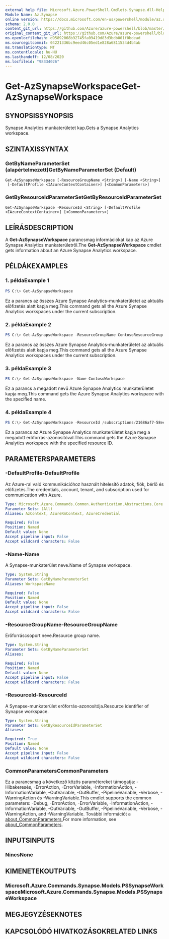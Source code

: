 ```yaml
---
external help file: Microsoft.Azure.PowerShell.Cmdlets.Synapse.dll-Help.xml
Module Name: Az.Synapse
online version: https://docs.microsoft.com/en-us/powershell/module/az.synapse/get-azsynapseworkspace
schema: 2.0.0
content_git_url: https://github.com/Azure/azure-powershell/blob/master/src/Synapse/Synapse/help/Get-AzSynapseWorkspace.md
original_content_git_url: https://github.com/Azure/azure-powershell/blob/master/src/Synapse/Synapse/help/Get-AzSynapseWorkspace.md
ms.openlocfilehash: d95892068b92745fa09419d83d3bdb001f0bdead
ms.sourcegitcommit: 04221336bc9eed46c05ed1e828a6811534d4b4ab
ms.translationtype: MT
ms.contentlocale: hu-HU
ms.lasthandoff: 12/08/2020
ms.locfileid: "98334026"
---
```

# <span data-ttu-id="638c0-101">Get-AzSynapseWorkspace</span><span class="sxs-lookup"><span data-stu-id="638c0-101">Get-AzSynapseWorkspace</span></span>

## <span data-ttu-id="638c0-102">SYNOPSIS</span><span class="sxs-lookup"><span data-stu-id="638c0-102">SYNOPSIS</span></span>
<span data-ttu-id="638c0-103">Synapse Analytics munkaterületet kap.</span><span class="sxs-lookup"><span data-stu-id="638c0-103">Gets a Synapse Analytics workspace.</span></span>

## <span data-ttu-id="638c0-104">SZINTAXIS</span><span class="sxs-lookup"><span data-stu-id="638c0-104">SYNTAX</span></span>

### <span data-ttu-id="638c0-105">GetByNameParameterSet (alapértelmezett)</span><span class="sxs-lookup"><span data-stu-id="638c0-105">GetByNameParameterSet (Default)</span></span>
```
Get-AzSynapseWorkspace [-ResourceGroupName <String>] [-Name <String>]
 [-DefaultProfile <IAzureContextContainer>] [<CommonParameters>]
```

### <span data-ttu-id="638c0-106">GetByResourceIdParameterSet</span><span class="sxs-lookup"><span data-stu-id="638c0-106">GetByResourceIdParameterSet</span></span>
```
Get-AzSynapseWorkspace -ResourceId <String> [-DefaultProfile <IAzureContextContainer>] [<CommonParameters>]
```

## <span data-ttu-id="638c0-107">LEÍRÁS</span><span class="sxs-lookup"><span data-stu-id="638c0-107">DESCRIPTION</span></span>
<span data-ttu-id="638c0-108">A **Get-AzSynapseWorkspace** parancsmag információkat kap az Azure Synapse Analytics munkaterületről.</span><span class="sxs-lookup"><span data-stu-id="638c0-108">The **Get-AzSynapseWorkspace** cmdlet gets information about an Azure Synapse Analytics workspace.</span></span>

## <span data-ttu-id="638c0-109">PÉLDÁK</span><span class="sxs-lookup"><span data-stu-id="638c0-109">EXAMPLES</span></span>

### <span data-ttu-id="638c0-110">1. példa</span><span class="sxs-lookup"><span data-stu-id="638c0-110">Example 1</span></span>
```powershell
PS C:\> Get-AzSynapseWorkspace
```

<span data-ttu-id="638c0-111">Ez a parancs az összes Azure Synapse Analytics-munkaterületet az aktuális előfizetés alatt kapja meg.</span><span class="sxs-lookup"><span data-stu-id="638c0-111">This command gets all the Azure Synapse Analytics workspaces under the current subscription.</span></span>

### <span data-ttu-id="638c0-112">2. példa</span><span class="sxs-lookup"><span data-stu-id="638c0-112">Example 2</span></span>
```powershell
PS C:\> Get-AzSynapseWorkspace -ResourceGroupName ContosoResourceGroup
```

<span data-ttu-id="638c0-113">Ez a parancs az összes Azure Synapse Analytics-munkaterületet az aktuális előfizetés alatt kapja meg.</span><span class="sxs-lookup"><span data-stu-id="638c0-113">This command gets all the Azure Synapse Analytics workspaces under the current subscription.</span></span>

### <span data-ttu-id="638c0-114">3. példa</span><span class="sxs-lookup"><span data-stu-id="638c0-114">Example 3</span></span>
```powershell
PS C:\> Get-AzSynapseWorkspace -Name ContosoWorkspace
```

<span data-ttu-id="638c0-115">Ez a parancs a megadott nevű Azure Synapse Analytics munkaterületet kapja meg.</span><span class="sxs-lookup"><span data-stu-id="638c0-115">This command gets the Azure Synapse Analytics workspace with the specified name.</span></span>

### <span data-ttu-id="638c0-116">4. példa</span><span class="sxs-lookup"><span data-stu-id="638c0-116">Example 4</span></span>
```powershell
PS C:\> Get-AzSynapseWorkspace -ResourceId /subscriptions/21686af7-58ec-4f4d-9c68-f431f4db4edd/resourceGroups/ContosoResourceGroup/providers/Microsoft.Synapse/workspaces/ContosoWorkspace
```

<span data-ttu-id="638c0-117">Ez a parancs az Azure Synapse Analytics munkaterületet kapja meg a megadott erőforrás-azonosítóval.</span><span class="sxs-lookup"><span data-stu-id="638c0-117">This command gets the Azure Synapse Analytics workspace with the specified resource ID.</span></span>

## <span data-ttu-id="638c0-118">PARAMETERS</span><span class="sxs-lookup"><span data-stu-id="638c0-118">PARAMETERS</span></span>

### <span data-ttu-id="638c0-119">-DefaultProfile</span><span class="sxs-lookup"><span data-stu-id="638c0-119">-DefaultProfile</span></span>
<span data-ttu-id="638c0-120">Az Azure-ral való kommunikációhoz használt hitelesítő adatok, fiók, bérlő és előfizetés.</span><span class="sxs-lookup"><span data-stu-id="638c0-120">The credentials, account, tenant, and subscription used for communication with Azure.</span></span>

```yaml
Type: Microsoft.Azure.Commands.Common.Authentication.Abstractions.Core.IAzureContextContainer
Parameter Sets: (All)
Aliases: AzContext, AzureRmContext, AzureCredential

Required: False
Position: Named
Default value: None
Accept pipeline input: False
Accept wildcard characters: False
```

### <span data-ttu-id="638c0-121">-Name</span><span class="sxs-lookup"><span data-stu-id="638c0-121">-Name</span></span>
<span data-ttu-id="638c0-122">A Synapse-munkaterület neve.</span><span class="sxs-lookup"><span data-stu-id="638c0-122">Name of Synapse workspace.</span></span>

```yaml
Type: System.String
Parameter Sets: GetByNameParameterSet
Aliases: WorkspaceName

Required: False
Position: Named
Default value: None
Accept pipeline input: False
Accept wildcard characters: False
```

### <span data-ttu-id="638c0-123">-ResourceGroupName</span><span class="sxs-lookup"><span data-stu-id="638c0-123">-ResourceGroupName</span></span>
<span data-ttu-id="638c0-124">Erőforráscsoport neve.</span><span class="sxs-lookup"><span data-stu-id="638c0-124">Resource group name.</span></span>

```yaml
Type: System.String
Parameter Sets: GetByNameParameterSet
Aliases:

Required: False
Position: Named
Default value: None
Accept pipeline input: False
Accept wildcard characters: False
```

### <span data-ttu-id="638c0-125">-ResourceId</span><span class="sxs-lookup"><span data-stu-id="638c0-125">-ResourceId</span></span>
<span data-ttu-id="638c0-126">A Synapse-munkaterület erőforrás-azonosítója.</span><span class="sxs-lookup"><span data-stu-id="638c0-126">Resource identifier of Synapse workspace.</span></span>

```yaml
Type: System.String
Parameter Sets: GetByResourceIdParameterSet
Aliases:

Required: True
Position: Named
Default value: None
Accept pipeline input: False
Accept wildcard characters: False
```

### <span data-ttu-id="638c0-127">CommonParameters</span><span class="sxs-lookup"><span data-stu-id="638c0-127">CommonParameters</span></span>
<span data-ttu-id="638c0-128">Ez a parancsmag a következő közös paramétereket támogatja: -Hibakeresés, -ErrorAction, -ErrorVariable, -InformationAction, -InformationVariable, -OutVariable, -OutBuffer, -PipelineVariable, -Verbose, -WarningAction és -WarningVariable.</span><span class="sxs-lookup"><span data-stu-id="638c0-128">This cmdlet supports the common parameters: -Debug, -ErrorAction, -ErrorVariable, -InformationAction, -InformationVariable, -OutVariable, -OutBuffer, -PipelineVariable, -Verbose, -WarningAction, and -WarningVariable.</span></span> <span data-ttu-id="638c0-129">További információt a [about_CommonParameters.](http://go.microsoft.com/fwlink/?LinkID=113216)</span><span class="sxs-lookup"><span data-stu-id="638c0-129">For more information, see [about_CommonParameters](http://go.microsoft.com/fwlink/?LinkID=113216).</span></span>

## <span data-ttu-id="638c0-130">INPUTS</span><span class="sxs-lookup"><span data-stu-id="638c0-130">INPUTS</span></span>

### <span data-ttu-id="638c0-131">Nincs</span><span class="sxs-lookup"><span data-stu-id="638c0-131">None</span></span>

## <span data-ttu-id="638c0-132">KIMENETEK</span><span class="sxs-lookup"><span data-stu-id="638c0-132">OUTPUTS</span></span>

### <span data-ttu-id="638c0-133">Microsoft.Azure.Commands.Synapse.Models.PSSynapseWorkspace</span><span class="sxs-lookup"><span data-stu-id="638c0-133">Microsoft.Azure.Commands.Synapse.Models.PSSynapseWorkspace</span></span>

## <span data-ttu-id="638c0-134">MEGJEGYZÉSEK</span><span class="sxs-lookup"><span data-stu-id="638c0-134">NOTES</span></span>

## <span data-ttu-id="638c0-135">KAPCSOLÓDÓ HIVATKOZÁSOK</span><span class="sxs-lookup"><span data-stu-id="638c0-135">RELATED LINKS</span></span>
